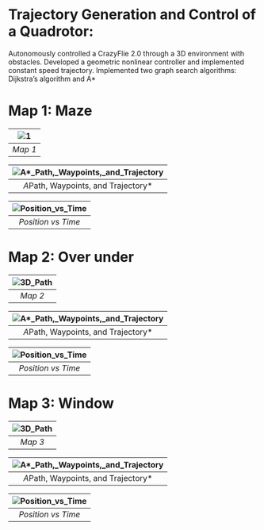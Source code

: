 # Trajectory Generation and Control of a Quadrotor: 
Autonomously controlled a CrazyFlie 2.0 through a 3D environment with obstacles. 
Developed a geometric nonlinear controller and implemented constant speed trajectory. Implemented two graph search algorithms: Dijkstra’s algorithm and A*

# Map 1: Maze
|![1](https://user-images.githubusercontent.com/68454938/223790594-39cf6b09-594a-4c5c-aca1-1b4c291b5cb7.png)
|:--:| 
| *Map 1* |

|![A*_Path,_Waypoints,_and_Trajectory](https://user-images.githubusercontent.com/68454938/223792788-a33ed027-c2f8-45ee-bb62-15228591c141.png)
|:--:|
| *A*Path, Waypoints, and Trajectory*|

|![Position_vs_Time](https://user-images.githubusercontent.com/68454938/223792843-f841a385-2443-42e3-babf-cc44db329322.png)
|:--:| 
| *Position vs Time*|


# Map 2: Over under

|![3D_Path](https://user-images.githubusercontent.com/68454938/223794198-c38b119d-b303-4dde-9edd-3a9c1fa4e6fa.png)
|:--:| 
| *Map 2* |

|![A*_Path,_Waypoints,_and_Trajectory](https://user-images.githubusercontent.com/68454938/223794311-36047824-d0c1-4fd1-91ef-4edddb4ea252.png)
|:--:|
| *A*Path, Waypoints, and Trajectory*|

|![Position_vs_Time](https://user-images.githubusercontent.com/68454938/223794358-f36a211d-0289-4159-8b68-d1a80f3a3456.png)
|:--:| 
| *Position vs Time*|

# Map 3: Window

|![3D_Path](https://user-images.githubusercontent.com/68454938/223791183-a3ce0eef-f36e-42e9-99fc-529168772de2.png)
|:--:|
| *Map 3*|

|![A*_Path,_Waypoints,_and_Trajectory](https://user-images.githubusercontent.com/68454938/223791193-6b9f3b0d-b0e1-4967-8c17-e8ef0e90144b.png)
|:--:|
| *A*Path, Waypoints, and Trajectory*|

|![Position_vs_Time](https://user-images.githubusercontent.com/68454938/223791214-f915aa99-6648-4de9-81f5-0a609507b337.png)
|:--:|
| *Position vs Time*|
